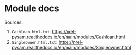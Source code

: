 # Module docs
Sources:
1. `Cashloan.html.txt`: https://nrel-pysam.readthedocs.io/en/main/modules/Cashloan.html
1. `Singleowner.html.txt`: https://nrel-pysam.readthedocs.io/en/main/modules/Singleowner.html

